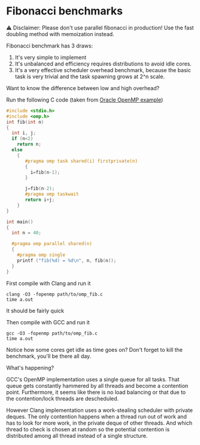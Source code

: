 # Fibonacci benchmarks

⚠️ Disclaimer:
   Please don't use parallel fibonacci in production!
   Use the fast doubling method with memoization instead.

Fibonacci benchmark has 3 draws:

1. It's very simple to implement
2. It's unbalanced and efficiency requires distributions to avoid idle cores.
3. It's a very effective scheduler overhead benchmark, because the basic task is very  trivial and the task spawning grows at 2^n scale.


Want to know the difference between low and high overhead?

Run the following C code (taken from [Oracle OpenMP example](https://docs.oracle.com/cd/E19205-01/820-7883/girtd/index.html))

```C
#include <stdio.h>
#include <omp.h>
int fib(int n)
{
  int i, j;
  if (n<2)
    return n;
  else
    {
       #pragma omp task shared(i) firstprivate(n)
       {
         i=fib(n-1);
       }

       j=fib(n-2);
       #pragma omp taskwait
       return i+j;
    }
}

int main()
{
  int n = 40;

  #pragma omp parallel shared(n)
  {
    #pragma omp single
    printf ("fib(%d) = %d\n", n, fib(n));
  }
}
```

First compile with Clang and run it
```
clang -O3 -fopenmp path/to/omp_fib.c
time a.out
```
It should be fairly quick


Then compile with GCC and run it
```
gcc -O3 -fopenmp path/to/omp_fib.c
time a.out
```

Notice how some cores get idle as time goes on?
Don't forget to kill the benchmark, you'll be there all day.

What's happening?

GCC's OpenMP implementation uses a single queue for all tasks.
That queue gets constantly hammered by all threads and become a contention point.
Furthermore, it seems like there is no load balancing or that due to the contention/lock
threads are descheduled.

However Clang implementation uses a work-stealing scheduler with private deques.
The only contention happens when a thread run out of work and has to look for more work,
in the private deque of other threads. And which thread to check is chosen at random so
the potential contention is distributed among all thread instead of a single structure.
